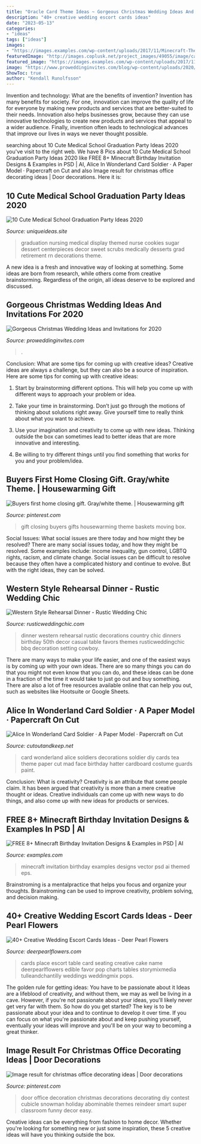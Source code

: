 ```yaml
---
title: "Oracle Card Theme Ideas ~ Gorgeous Christmas Wedding Ideas And Invitations For 2020"
description: "40+ creative wedding escort cards ideas"
date: "2023-05-13"
categories:
- "ideas"
tags: ["ideas"]
images:
- "https://images.examples.com/wp-content/uploads/2017/11/Minecraft-Themed-Birthday-Invitation-Design.jpg"
featuredImage: "http://images.coplusk.net/project_images/49055/image/card_1275305037.jpg"
featured_image: "https://images.examples.com/wp-content/uploads/2017/11/Minecraft-Themed-Birthday-Invitation-Design.jpg"
image: "https://www.proweddinginvites.com/blog/wp-content/uploads/2020/01/6-20-600x1000.jpg"
ShowToc: true
author: "Kendall Runolfsson"
---
```



Invention and technology: What are the benefits of invention?
Invention has many benefits for society. For one, innovation can improve the quality of life for everyone by making new products and services that are better-suited to their needs. Innovation also helps businesses grow, because they can use innovative technologies to create new products and services that appeal to a wider audience. Finally, invention often leads to technological advances that improve our lives in ways we never thought possible.

	

		
searching about 10 Cute Medical School Graduation Party Ideas 2020 you've visit to the right web. We have 8 Pics about 10 Cute Medical School Graduation Party Ideas 2020 like FREE 8+ Minecraft Birthday Invitation Designs &amp; Examples in PSD | AI, Alice In Wonderland Card Soldier · A Paper Model · Papercraft on Cut and also Image result for christmas office decorating ideas | Door decorations. Here it is:
		
    
## 10 Cute Medical School Graduation Party Ideas 2020

<img loading=lazy src="https://www.uniqueideas.site/wp-content/uploads/scrubs-sugar-cookies-on-medically-themed-dessert-display.jpg" onerror="this.onerror=null;this.src='https://tse4.mm.bing.net/th?id=OIP.8Q5qjDvOKcc4yjcNKg9H7wHaJ4&amp;pid=15.1';" alt="10 Cute Medical School Graduation Party Ideas 2020">

_Source: uniqueideas.site_

>graduation nursing medical display themed nurse cookies sugar dessert centerpieces decor sweet scrubs medically desserts grad retirement rn decorations theme. 

	

A new idea is a fresh and innovative way of looking at something. Some ideas are born from research, while others come from creative brainstorming. Regardless of the origin, all ideas deserve to be explored and discussed.

    
## Gorgeous Christmas Wedding Ideas And Invitations For 2020

<img loading=lazy src="https://www.proweddinginvites.com/blog/wp-content/uploads/2020/01/6-20-600x1000.jpg" onerror="this.onerror=null;this.src='https://tse4.mm.bing.net/th?id=OIP.S3BzgcjxlDEJwrtMHhCx2wHaMW&amp;pid=15.1';" alt="Gorgeous Christmas Wedding Ideas and Invitations for 2020">

_Source: proweddinginvites.com_

>. 

	

Conclusion: What are some tips for coming up with creative ideas?
Creative ideas are always a challenge, but they can also be a source of inspiration. Here are some tips for coming up with creative ideas:
1. Start by brainstorming different options. This will help you come up with different ways to approach your problem or idea.

2. Take your time in brainstorming. Don’t just go through the motions of thinking about solutions right away. Give yourself time to really think about what you want to achieve.

3. Use your imagination and creativity to come up with new ideas. Thinking outside the box can sometimes lead to better ideas that are more innovative and interesting.

4. Be willing to try different things until you find something that works for you and your problem/idea.

    
## Buyers First Home Closing Gift. Gray/white Theme. | Housewarming Gift

<img loading=lazy src="https://i.pinimg.com/736x/93/2f/26/932f26216a8639a19550a346549fec19.jpg" onerror="this.onerror=null;this.src='https://tse3.mm.bing.net/th?id=OIP.THApuAyl2L4Xr-_0fYTAPwHaJc&amp;pid=15.1';" alt="Buyers first home closing gift. Gray/white theme. | Housewarming gift">

_Source: pinterest.com_

>gift closing buyers gifts housewarming theme baskets moving box. 

	

Social Issues: What social issues are there today and how might they be resolved?
There are many social issues today, and how they might be resolved. Some examples include: income inequality, gun control, LGBTQ rights, racism, and climate change. Social issues can be difficult to resolve because they often have a complicated history and continue to evolve. But with the right ideas, they can be solved.

    
## Western Style Rehearsal Dinner - Rustic Wedding Chic

<img loading=lazy src="http://rusticweddingchic.com/wp-content/uploads/2012/03/western-chic-rehearsal-dinner-590x889.jpg" onerror="this.onerror=null;this.src='https://tse1.mm.bing.net/th?id=OIP.jFeStPyF8Byh2F-IEARwnAHaLK&amp;pid=15.1';" alt="Western Style Rehearsal Dinner - Rustic Wedding Chic">

_Source: rusticweddingchic.com_

>dinner western rehearsal rustic decorations country chic dinners birthday 50th decor casual table favors themes rusticweddingchic bbq decoration setting cowboy. 

	

There are many ways to make your life easier, and one of the easiest ways is by coming up with your own ideas. There are so many things you can do that you might not even know that you can do, and these ideas can be done in a fraction of the time it would take to just go out and buy something. There are also a lot of free resources available online that can help you out, such as websites like Hootsuite or Google Sheets.

    
## Alice In Wonderland Card Soldier · A Paper Model · Papercraft On Cut

<img loading=lazy src="http://images.coplusk.net/project_images/49055/image/card_1275305037.jpg" onerror="this.onerror=null;this.src='https://tse3.mm.bing.net/th?id=OIP.1AL_XF22m_w3TgM540uWEAHaJ4&amp;pid=15.1';" alt="Alice In Wonderland Card Soldier · A Paper Model · Papercraft on Cut">

_Source: cutoutandkeep.net_

>card wonderland alice soldiers decorations soldier diy cards tea theme paper cut mad face birthday hatter cardboard costume guards paint. 

	

Conclusion: What is creativity?
Creativity is an attribute that some people claim. It has been argued that creativity is more than a mere creative thought or ideas. Creative individuals can come up with new ways to do things, and also come up with new ideas for products or services.

    
## FREE 8+ Minecraft Birthday Invitation Designs &amp; Examples In PSD | AI

<img loading=lazy src="https://images.examples.com/wp-content/uploads/2017/11/Minecraft-Themed-Birthday-Invitation-Design.jpg" onerror="this.onerror=null;this.src='https://tse3.mm.bing.net/th?id=OIP.rtfC0T5OzTTEWyWMP_2UngHaE7&amp;pid=15.1';" alt="FREE 8+ Minecraft Birthday Invitation Designs &amp; Examples in PSD | AI">

_Source: examples.com_

>minecraft invitation birthday examples designs vector psd ai themed eps. 

	

Brainstroming is a mentalpractice that helps you focus and organize your thoughts. Brainstroming can be used to improve creativity, problem solving, and decision making.

    
## 40+ Creative Wedding Escort Cards Ideas - Deer Pearl Flowers

<img loading=lazy src="https://www.deerpearlflowers.com/wp-content/uploads/2015/06/Cake-pop-escort-cards-683x1024.jpg" onerror="this.onerror=null;this.src='https://tse1.mm.bing.net/th?id=OIP.qeOWDvHqz2a9VugRm82cKAHaLG&amp;pid=15.1';" alt="40+ Creative Wedding Escort Cards Ideas - Deer Pearl Flowers">

_Source: deerpearlflowers.com_

>cards place escort table card seating creative cake name deerpearlflowers edible favor pop charts tables storymixmedia tulleandchantilly weddings weddingmix pops. 

	

The golden rule for getting ideas: You have to be passionate about it
Ideas are a lifeblood of creativity, and without them, we may as well be living in a cave. However, if you're not passionate about your ideas, you'll likely never get very far with them. So how do you get started? The key is to be passionate about your idea and to continue to develop it over time. If you can focus on what you're passionate about and keep pushing yourself, eventually your ideas will improve and you'll be on your way to becoming a great thinker.

    
## Image Result For Christmas Office Decorating Ideas | Door Decorations

<img loading=lazy src="https://i.pinimg.com/736x/c9/bd/c8/c9bdc8e7aaeadce1183878667232732b.jpg" onerror="this.onerror=null;this.src='https://tse2.mm.bing.net/th?id=OIP.a7uGJziGX-1ZnOwukbcTfwHaJ3&amp;pid=15.1';" alt="Image result for christmas office decorating ideas | Door decorations">

_Source: pinterest.com_

>door office decoration christmas decorations decorating diy contest cubicle snowman holiday abominable themes reindeer smart super classroom funny decor easy. 

	

Creative ideas can be everything from fashion to home decor. Whether you're looking for something new or just some inspiration, these 5 creative ideas will have you thinking outside the box.

